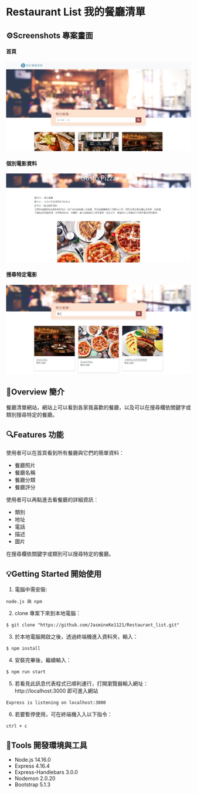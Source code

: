 # Restaurant List 我的餐廳清單

## ⚙Screenshots 專案畫面

#### 首頁
![Minion](https://github.com/JasmineKe1121/Restaurant_list/blob/main/public/screenshots/screenshot_r1.png)
#### 個別電影資料
![Minion](https://github.com/JasmineKe1121/Restaurant_list/blob/main/public/screenshots/screenshot_r2.png)
#### 搜尋特定電影
![Minion](https://github.com/JasmineKe1121/Restaurant_list/blob/main/public/screenshots/screenshot_r3.png)

## 📄Overview 簡介
餐廳清單網站，網站上可以看到各家我喜歡的餐廳，以及可以在搜尋欄依關鍵字或類別搜尋特定的餐廳。

## 🔍Features 功能
使用者可以在首頁看到所有餐廳與它們的簡單資料：

- 餐廳照片
- 餐廳名稱
- 餐廳分類
- 餐廳評分

使用者可以再點進去看餐廳的詳細資訊：

- 類別
- 地址
- 電話
- 描述
- 圖片

在搜尋欄依關鍵字或類別可以搜尋特定的餐廳。

## 💡Getting Started 開始使用

1. 電腦中需安裝:
```
node.js 與 npm
```

2. clone 專案下來到本地電腦：
```
$ git clone "https://github.com/JasmineKe1121/Restaurant_list.git"
```

3. 於本地電腦開啟之後，透過終端機進入資料夾，輸入：
```
$ npm install
```

4. 安裝完畢後，繼續輸入：
```
$ npm run start
```

5. 若看見此訊息代表程式已順利運行，打開瀏覽器輸入網址：http://localhost:3000 即可進入網站
```
Express is listening on localhost:3000
```

6. 若要暫停使用，可在終端機入入以下指令：
```
ctrl + c
```

## 🔧Tools 開發環境與工具
- Node.js 14.16.0
- Express 4.16.4
- Express-Handlebars 3.0.0
- Nodemon 2.0.20
- Bootstrap 5.1.3